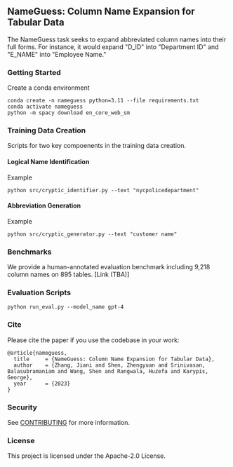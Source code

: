 ## NameGuess: Column Name Expansion for Tabular Data

The NameGuess task seeks to expand abbreviated column names into their full forms.
For instance, it would expand "D_ID" into "Department ID" and "E_NAME" into "Employee Name."

### Getting Started
Create a conda environment
```
conda create -n nameguess python=3.11 --file requirements.txt
conda activate nameguess
python -m spacy download en_core_web_sm
```

### Training Data Creation
Scripts for two key compoenents in the training data creation.

#### Logical Name Identification
Example
```
python src/cryptic_identifier.py --text "nycpolicedepartment"
```

#### Abbreviation Generation
Example
```
python src/cryptic_generator.py --text "customer name"
```

### Benchmarks
We provide a human-annotated evaluation benchmark including 9,218 column names on 895 tables. [Link (TBA)]

### Evaluation Scripts
```
python run_eval.py --model_name gpt-4
```

### Cite
Please cite the paper if you use the codebase in your work:

```
@article{nameguess,
  title     = {NameGuess: Column Name Expansion for Tabular Data},
  author    = {Zhang, Jiani and Shen, Zhengyuan and Srinivasan, Balasubramaniam and Wang, Shen and Rangwala, Huzefa and Karypis, George},
  year      = {2023}
}
```

### Security

See [CONTRIBUTING](CONTRIBUTING.md#security-issue-notifications) for more information.

### License

This project is licensed under the Apache-2.0 License.

